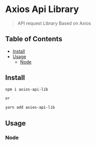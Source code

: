 # Axios Api Library

> API request Library Based on Axios

## Table of Contents

- [Install](#install)
- [Usage](#usage)
  - [Node](#node)

## Install

```sh
npm i axios-api-lib

or

yarn add axios-api-lib
```

## Usage

### Node

```js

```
